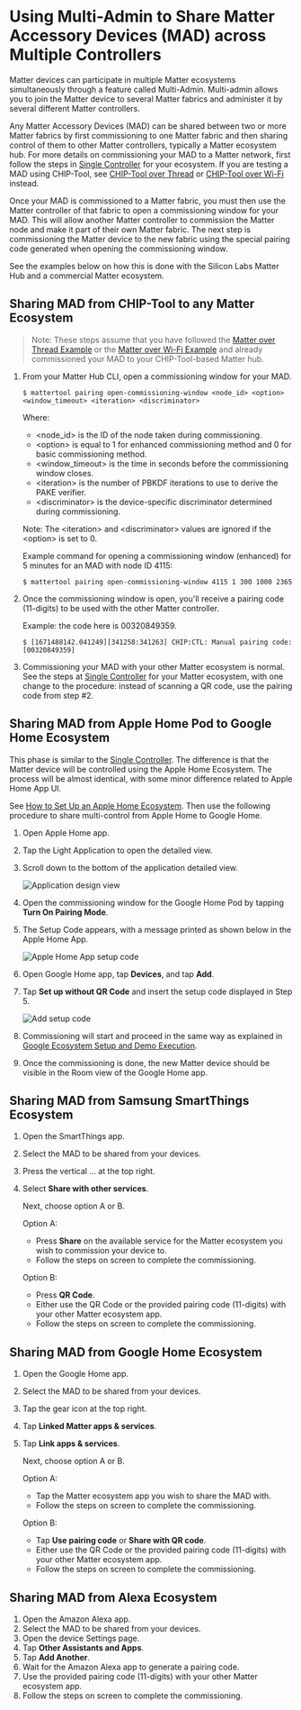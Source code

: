 # Using Multi-Admin to Share Matter Accessory Devices (MAD) across Multiple Controllers

Matter devices can participate in multiple Matter ecosystems simultaneously through a feature called Multi-Admin. Multi-admin allows you to join the Matter device to several Matter fabrics and administer it by several different Matter controllers.

Any Matter Accessory Devices (MAD) can be shared between two or more Matter fabrics by first commissioning to one Matter fabric and then sharing control of them to other Matter controllers, typically a Matter ecosystem hub. For more details on commissioning your MAD to a Matter network, first follow the steps in [Single Controller](./singlecontroller-ecosystem) for your ecosystem. If you are testing a MAD using CHIP-Tool, see [CHIP-Tool over Thread](/matter/{build-docspace-version}/matter-thread/index) or [CHIP-Tool over Wi-Fi](/matter/{build-docspace-version}/matter-wifi-run-demo/use-case-execution) instead.

Once your MAD is commissioned to a Matter fabric, you must then use the Matter controller of that fabric to open a commissioning window for your MAD.
This will allow another Matter controller to commission the Matter node and make it part of their own Matter fabric. The next step is commissioning the Matter device to the new fabric using the special pairing code generated when opening the commissioning window.

See the examples below on how this is done with the Silicon Labs Matter Hub and a commercial Matter ecosystem.

## Sharing MAD from CHIP-Tool to any Matter Ecosystem

>Note: These steps assume that you have followed the [Matter over Thread Example](/matter/{build-docspace-version}/matter-thread) or the [Matter over Wi-Fi Example](/matter/{build-docspace-version}/matter-wifi) and already commissioned your MAD to your CHIP-Tool-based Matter hub.

1. From your Matter Hub CLI, open a commissioning window for your MAD.

   ```shell
   $ mattertool pairing open-commissioning-window <node_id> <option> <window_timeout> <iteration> <discriminator>
   ```

   Where:

   - \<node_id> is the ID of the node taken during commissioning.
   - \<option> is equal to 1 for enhanced commissioning method and 0 for basic commissioning method.
   - \<window_timeout> is the time in seconds before the commissioning window closes.
   - \<iteration> is the number of PBKDF iterations to use to derive the PAKE verifier.
   - \<discriminator> is the device-specific discriminator determined during commissioning.

   Note: The \<iteration> and \<discriminator> values are ignored if the \<option> is set to 0.

   Example command for opening a commissioning window (enhanced) for 5 minutes for an MAD with node ID 4115:

   ```shell
   $ mattertool pairing open-commissioning-window 4115 1 300 1000 2365
   ```

2. Once the commissioning window is open, you'll receive a pairing code (11-digits) to be used with the other Matter controller.

   Example: the code here is 00320849359.

   ```shell
   $ [1671488142.041249][341258:341263] CHIP:CTL: Manual pairing code: [00320849359]
   ```

3. Commissioning your MAD with your other Matter ecosystem is normal. See the steps at [Single Controller](./singlecontroller-ecosystem) for your Matter ecosystem, with one change to the procedure: instead of scanning a QR code, use the pairing code from step #2.

## Sharing MAD from Apple Home Pod to Google Home Ecosystem

This phase is similar to the [Single Controller](./singlecontroller-ecosystem). The difference is that the Matter device will be controlled using the Apple Home Ecosystem. The process will be almost identical, with some minor difference related to Apple Home App UI.

See [How to Set Up an Apple Home Ecosystem](./apple-ecosystem-setup). Then use the following procedure to share multi-control from Apple Home to Google Home.

1. Open Apple Home app.
2. Tap the Light Application to open the detailed view.
3. Scroll down to the bottom of the application detailed view.

    ![Application design view](./images/matter-apple-application-info.png)

4. Open the commissioning window for the Google Home Pod by tapping **Turn On Pairing Mode**.
5. The Setup Code appears, with a message printed as shown below in the Apple Home App.

    ![Apple Home App setup code](./images/matter-apple-application-setup-code.png)

6. Open Google Home app, tap **Devices**, and tap **Add**.
7. Tap **Set up without QR Code** and insert the setup code displayed in Step 5.

    ![Add setup code](./images/matter-google-add-setup-code.png)

8. Commissioning will start and proceed in the same way as explained in [Google Ecosystem Setup and Demo Execution](./google-ecosystem-setup).
9. Once the commissioning is done, the new Matter device should be visible in the Room view of the Google Home app.

## Sharing MAD from Samsung SmartThings Ecosystem

1. Open the SmartThings app.
2. Select the MAD to be shared from your devices.
3. Press the vertical ... at the top right.
4. Select **Share with other services**.

   Next, choose option A or B.

   Option A:
   - Press **Share** on the available service for the Matter ecosystem you wish to commission your device to.
   - Follow the steps on screen to complete the commissioning.

   Option B:
   - Press **QR Code**.
   - Either use the QR Code or the provided pairing code (11-digits) with your other Matter ecosystem app.
   - Follow the steps on screen to complete the commissioning.

## Sharing MAD from Google Home Ecosystem

1. Open the Google Home app.
2. Select the MAD to be shared from your devices.
3. Tap the gear icon at the top right.
4. Tap **Linked Matter apps & services**.
5. Tap **Link apps & services**.

   Next, choose option A or B.

   Option A:
   - Tap the Matter ecosystem app you wish to share the MAD with.
   - Follow the steps on screen to complete the commissioning.

   Option B:
   - Tap **Use pairing code** or **Share with QR code**.
   - Either use the QR Code or the provided pairing code (11-digits) with your other Matter ecosystem app.
   - Follow the steps on screen to complete the commissioning.

## Sharing MAD from Alexa Ecosystem

1. Open the Amazon Alexa app.
2. Select the MAD to be shared from your devices.
3. Open the device Settings page.
4. Tap **Other Assistants and Apps**.
5. Tap **Add Another**.
6. Wait for the Amazon Alexa app to generate a pairing code.
7. Use the provided pairing code (11-digits) with your other Matter ecosystem app.
8. Follow the steps on screen to complete the commissioning.
